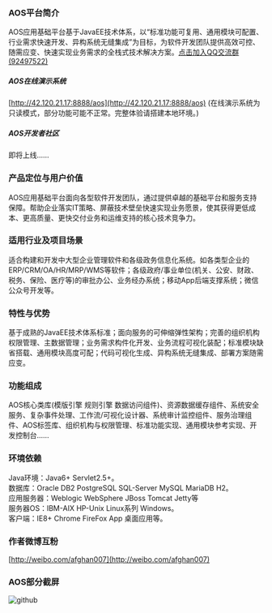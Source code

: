 ### AOS平台简介
AOS应用基础平台基于JavaEE技术体系，以“标准功能可复用、通用模块可配置、行业需求快速开发、异构系统无缝集成”为目标，为软件开发团队提供高效可控、随需应变、快速实现业务需求的全栈式技术解决方案。[点击加入QQ交流群(92497522)](http://jq.qq.com/?_wv=1027&k=bv0bWU)
##### AOS在线演示系统 
[http://42.120.21.17:8888/aos](http://42.120.21.17:8888/aos)  (在线演示系统为只读模式，部分功能可能不正常。完整体验请搭建本地环境。)
##### AOS开发者社区 
即将上线……
### 产品定位与用户价值
AOS应用基础平台面向各型软件开发团队，通过提供卓越的基础平台和服务支持保障。帮助企业落实IT策略、屏蔽技术壁垒快速实现业务愿景，使其获得更低成本、更高质量、更快交付业务和运维支持的核心技术竞争力。
### 适用行业及项目场景
适合构建和开发中大型企业管理软件和各级政务信息化系统。如各类型企业的ERP/CRM/OA/HR/MRP/WMS等软件；各级政府/事业单位(机关、公安、财政、税务、保险、医疗等)的审批办公、业务经办系统；移动App后端支撑系统；微信公众号开发等。
### 特性与优势
基于成熟的JavaEE技术体系标准；面向服务的可伸缩弹性架构；完善的组织机构权限管理、主数据管理；业务需求构件化开发、业务流程可视化装配；标准模块缺省搭载、通用模块高度可配；代码可视化生成、异构系统无缝集成、部署方案随需应变。
### 功能组成
AOS核心类库(模版引擎 规则引擎 数据访问组件)、资源数据缓存组件、系统安全服务、复杂事件处理、工作流/可视化设计器、系统审计监控组件、服务治理组件、AOS标签库、组织机构与权限管理、标准功能实现、通用模块参考实现、开发控制台……
### 环境依赖
Java环境：Java6+ Servlet2.5+。<br>
数据库：Oracle DB2 PostgreSQL SQL-Server MySQL MariaDB H2。<br>
应用服务器：Weblogic WebSphere JBoss Tomcat Jetty等<br>
服务器OS：IBM-AIX HP-Unix Linux系列 Windows。<br>
客户端：IE8+ Chrome FireFox App 桌面应用等。
### 作者微博互粉
[http://weibo.com/afghan007](http://weibo.com/afghan007)
### AOS部分截屏 
![github](http://dl2.iteye.com/upload/attachment/0109/7699/6f8c148a-6ada-3889-a740-d9439ccd299e.gif "AOS截屏")